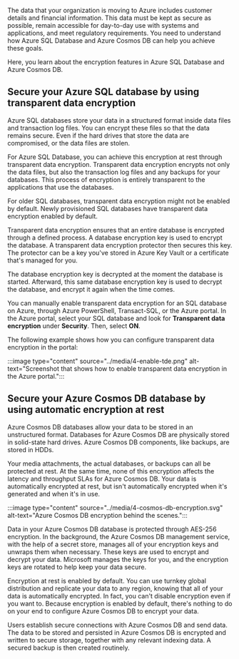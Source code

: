 The data that your organization is moving to Azure includes customer details and financial information. This data must be kept as secure as possible, remain accessible for day-to-day use with systems and applications, and meet regulatory requirements. You need to understand how Azure SQL Database and Azure Cosmos DB can help you achieve these goals.

Here, you learn about the encryption features in Azure SQL Database and Azure Cosmos DB.

## Secure your Azure SQL database by using transparent data encryption

Azure SQL databases store your data in a structured format inside data files and transaction log files. You can encrypt these files so that the data remains secure. Even if the hard drives that store the data are compromised, or the data files are stolen.

For Azure SQL Database, you can achieve this encryption at rest through transparent data encryption. Transparent data encryption encrypts not only the data files, but also the transaction log files and any backups for your databases. This process of encryption is entirely transparent to the applications that use the databases. 

For older SQL databases, transparent data encryption might not be enabled by default. Newly provisioned SQL databases have transparent data encryption enabled by default.

Transparent data encryption ensures that an entire database is encrypted through a defined process. A database encryption key is used to encrypt the database. A transparent data encryption protector then secures this key. The protector can be a key you've stored in Azure Key Vault or a certificate that's managed for you. 

The database encryption key is decrypted at the moment the database is started. Afterward, this same database encryption key is used to decrypt the database, and encrypt it again when the time comes.

You can manually enable transparent data encryption for an SQL database on Azure, through Azure PowerShell, Transact-SQL, or the Azure portal. In the Azure portal, select your SQL database and look for **Transparent data encryption** under **Security**. Then, select **ON**.

The following example shows how you can configure transparent data encryption in the portal:

:::image type="content" source="../media/4-enable-tde.png" alt-text="Screenshot that shows how to enable transparent data encryption in the Azure portal.":::

## Secure your Azure Cosmos DB database by using automatic encryption at rest

Azure Cosmos DB databases allow your data to be stored in an unstructured format. Databases for Azure Cosmos DB are physically stored in solid-state hard drives. Azure Cosmos DB components, like backups, are stored in HDDs. 

Your media attachments, the actual databases, or backups can all be protected at rest. At the same time, none of this encryption affects the latency and throughput SLAs for Azure Cosmos DB. Your data is automatically encrypted at rest, but isn't automatically encrypted when it's generated and when it's in use.

:::image type="content" source="../media/4-cosmos-db-encryption.svg" alt-text="Azure Cosmos DB encryption behind the scenes.":::

Data in your Azure Cosmos DB database is protected through AES-256 encryption. In the background, the Azure Cosmos DB management service, with the help of a secret store, manages all of your encryption keys and unwraps them when necessary. These keys are used to encrypt and decrypt your data. Microsoft manages the keys for you, and the encryption keys are rotated to help keep your data secure.

Encryption at rest is enabled by default. You can use turnkey global distribution and replicate your data to any region, knowing that all of your data is automatically encrypted. In fact, you can't disable encryption even if you want to. Because encryption is enabled by default, there's nothing to do on your end to configure Azure Cosmos DB to encrypt your data.

Users establish secure connections with Azure Cosmos DB and send data. The data to be stored and persisted in Azure Cosmos DB is encrypted and written to secure storage, together with any relevant indexing data. A secured backup is then created routinely.
